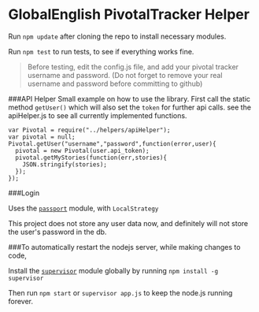 GlobalEnglish PivotalTracker Helper
====================================

Run `npm update` after cloning the repo to install necessary modules.

Run `npm test` to run tests, to see if everything works fine. 
> Before testing, edit the config.js file, and add your pivotal tracker username and password. (Do not forget to remove your real username and password before committing to github)

###API Helper
Small example on how to use the library. 
First call the static method `getUser()` which will also set the `token` for further api calls. see the apiHelper.js to see all currently implemented functions. 
 
  
    var Pivotal = require("../helpers/apiHelper");
    var pivotal = null;
    Pivotal.getUser("username","password",function(error,user){
      pivotal = new Pivotal(user.api_token);
      pivotal.getMyStories(function(err,stories){
        JSON.stringify(stories);
      });
    });

###Login

Uses the [`passport`](https://www.npmjs.org/package/passport) module, with `LocalStrategy` 

This project does not store any user data now, and definitely will not store the user's password in the db.


###To automatically restart the nodejs server, while making changes to code,

Install the [`supervisor`](https://www.npmjs.org/package/supervisor) module globally by running `npm install -g supervisor`

Then run `npm start` or `supervisor app.js` to keep the node.js running forever.